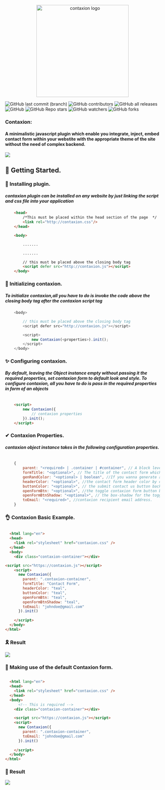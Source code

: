 <p align="center">
<img width=300px height=300px src="https://raw.githubusercontent.com/Benrobo/contaxion/main/lib/img/logo.png?token=APSXSWB3TJZEEGHMO2MKEQLBOYFZS" alt="contaxion logo">
</p>

![GitHub last commit (branch)](https://img.shields.io/github/last-commit/benrobo/contaxion/main?style=for-the-badge)
![GitHub contributors](https://img.shields.io/github/contributors/benrobo/contaxion?style=for-the-badge)
![GitHub all releases](https://img.shields.io/github/downloads/benrobo/contaxion/total?style=for-the-badge)
![GitHub](https://img.shields.io/github/license/benrobo/contaxion?style=for-the-badge)
![GitHub Repo stars](https://img.shields.io/github/stars/benrobo/contaxion?style=for-the-badge)
![GitHub watchers](https://img.shields.io/github/watchers/benrobo/contaxion?style=for-the-badge)
![GitHub forks](https://img.shields.io/github/forks/benrobo/contaxion?style=for-the-badge)

### Contaxion:
#### A minimalistic javascript plugin which enable you integrate, inject, embed contact form within your webstite with the appropriate theme of the site without the need of complex backend.
<img src="https://raw.githubusercontent.com/Benrobo/contaxion/main/lib/img/screenshot/screenshot1.PNG">

## 🏁 Getting Started.


### 🎉 Installing plugin.

##### contaxion plugin can be installed on any website by just linking the script and css file into your application


```html
    <head>
        /*This must be placed within the head section of the page  */
        <link rel="http://contaxion.css"/>
    </head>
```

```html
    <body>

        .......

        .......

        // this must be placed above the closing body tag
        <script defer src="http://contaxion.js"></script>
    </body>
```

### 🎁 Initializing contaxion.

##### To initialize contaxion,all you have to do is invoke the code above the closing body tag after the contaxion script tag

```javascript
    <body>

        // this must be placed above the closing body tag
        <script defer src="http://contaxion.js"></script>

        <script>
            new Contaxion(<properties>).init();
        </script>
    </body>
```

### ✨ Configuring contaxion.

##### By default, leaving the Object instance empty without passing it the required properties, set contaxion form to default look and style. To configure contaxion, all you have to do is pass in the required properties in form of an objects

```html

    <script>
        new Contaxion({
            // contaxion properties
        }).init();
    </script>
```

### ✔ Contaxion Properties.

##### contaxion object instance takes in the following configuration properties. 

```javascript

    {
        parent: "<required> | .container | #container", // A block level html container element eg (div)
        formTitle: "<optional>", // The title of the contact form which should get displayed, by default is set to 'Contact Us' eg (red, #0000, rgb(0,255,0))
        genRandColor: "<optional> | boolean", //If you wanna generate a random color in for your contact form, setting this to (true) and not setting the (headerColor && buttonColor && buttonColor) would generate random color
        headerColor: "<optional>", //the contact form header color by default is set to a pink background color eg (red, #0000, rgb(0,255,0))
        buttonColor: "<optional>", // the submit contact us button background color by default is set to the header background color, eg (red, #0000, rgb(0,255,0))
        openFormBtn: "<optional>", //the toggle contaxion form button background color
        openFormBtnShadow: "<optional>", // the box-shadow for the toggle contaxion form button
        toEmail: "<required>", //contaxion recipient email address.
    }
```

### 👌 Contaxion Basic Example.

```html

  <html lang="en">
  <head>
    <link rel="stylesheet" href="contaxion.css" />
  </head>
  <body>
    <div class="contaxion-container"></div>

<script src="https://contaxion.js"></script>
    <script>
      new Contaxion({
        parent: ".contaxion-container",
        formTitle: "Contact Form",
        headerColor: "teal",
        buttonColor: "teal",
        openFormBtn: "teal",
        openFormBtnShadow: "teal",
        toEmail: "johndoe@gmail.com"
      }).init()
      
    </script>
  </body>
</html>
```

### 🎗 Result

<img src="https://raw.githubusercontent.com/Benrobo/contaxion/main/lib/img/screenshot/screenshot3.PNG">

### 💎 Making use of the default Contaxion form.

```html

  <html lang="en">
  <head>
    <link rel="stylesheet" href="contaxion.css" />
  </head>
  <body>
      <!-- This is required -->
    <div class="contaxion-container"></div>

    <script src="https://contaxion.js"></script>
    <script>
      new Contaxion({
        parent: ".contaxion-container",
        toEmail: "johndoe@gmail.com"
      }).init()
      
    </script>
  </body>
</html>
```
### 🎉 Result

<img src="https://raw.githubusercontent.com/Benrobo/contaxion/main/lib/img/screenshot/screenshot1.PNG">